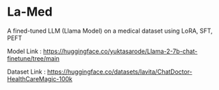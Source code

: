 # La-Med

A fined-tuned LLM (Llama Model) on a medical dataset using LoRA, SFT, PEFT

Model Link : https://huggingface.co/yuktasarode/Llama-2-7b-chat-finetune/tree/main

Dataset Link : https://huggingface.co/datasets/lavita/ChatDoctor-HealthCareMagic-100k
